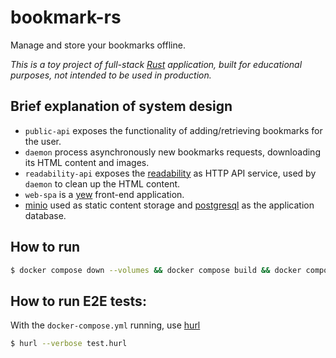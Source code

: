 # bookmark-rs

Manage and store your bookmarks offline.

_This is a toy project of full-stack [Rust](https://www.rust-lang.org/)
application, built for educational purposes, not intended to be used in
production._

## Brief explanation of system design

- `public-api` exposes the functionality of adding/retrieving bookmarks for the
  user.
- `daemon` process asynchronously new bookmarks requests, downloading its HTML
  content and images.
- `readability-api` exposes the
  [readability](https://github.com/mozilla/readability) as HTTP API service,
  used by `daemon` to clean up the HTML content.
- `web-spa` is a [yew](https://yew.rs/) front-end application.
- [minio](https://min.io/) used as static content storage and
  [postgresql](https://www.postgresql.org/) as the application database.

## How to run

```bash
$ docker compose down --volumes && docker compose build && docker compose up
```

## How to run E2E tests:

With the `docker-compose.yml` running, use [hurl](https://hurl.dev/)

```bash
$ hurl --verbose test.hurl
```
